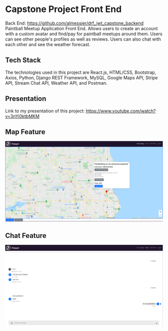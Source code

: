 # Capstone Project Front End
Back End: https://github.com/almessier/drf_jwt_capstone_backend<br />
Paintball Meetup Application Front End. Allows users to create an account with a custom avatar and find/pay for paintball meetups around them. Users can see other people's profiles as well as reviews. Users can also chat with each other and see the weather forecast.

## Tech Stack
The technologies used in this project are React.js, HTML/CSS, Bootstrap, Axios, Python, Django REST Framework, MySQL, Google Maps API, Stripe API, Stream Chat API, Weather API, and Postman.

## Presentation
Link to my presentation of this project: https://www.youtube.com/watch?v=3nYi0ktbMKM

## Map Feature
![map](https://github.com/almessier/paintball_capstone_frontend/blob/main/public/images/map.png?raw=true)

## Chat Feature
![chat](https://github.com/almessier/paintball_capstone_frontend/blob/main/public/images/chat.png?raw=true)

